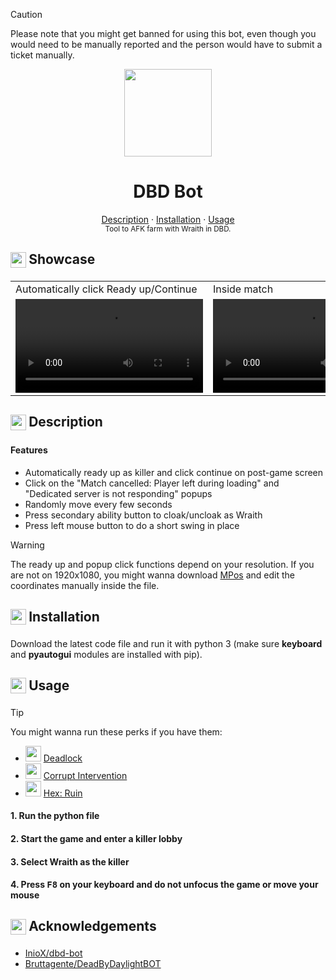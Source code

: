 > [!CAUTION]
> Please note that you might get banned for using this bot, even though you would need to be manually reported and the person would have to submit a ticket manually.

<div align="center">
     <img src="https://github.com/InioX/dbd-bot/assets/81521595/9343f1c9-5cb0-4c0d-a2d1-d6990a75b9af" width=140>
      <h1>DBD Bot</h1>
 </div>

<div align="center">
     <a href="#-------------------------description">Description</a>
    ·
    <a href="#-------------------------installation">Installation</a>
    ·
    <a href="#-------------------------usage">Usage</a>
</div>

 <div align="center">
  <sub>Tool to AFK farm with Wraith in DBD.
</div>

<h2>
     <sub>
          <img  src="https://github.com/InioX/dbd-bot/assets/81521595/1e94d4b9-ee99-4114-8876-2701fd996bb8"
           height="25"
           width="25">
     </sub>
     Showcase
</h2>


<table>
  <tr>
    <td></sup>Automatically click Ready up/Continue</td>
    <td></sup>Inside match</td>
  </tr>
  <tr>
    <td><video src="https://github.com/InioX/dbd-bot/assets/81521595/cba35c23-e17c-4737-9419-2b599a0cc9ac"></td>
    <td><video src="https://github.com/InioX/dbd-bot/assets/81521595/ad06976b-047e-4989-a938-8f345fceaee0"></td>
  </tr>
 </table>

<h2 class="description">
     <sub>
          <img  src="https://github.com/InioX/dbd-bot/assets/81521595/93588e28-2813-4038-9be5-8f91076df627"
           height="25"
           width="25">
     </sub>
     Description
</h2>

#### Features
- Automatically ready up as killer and click continue on post-game screen
- Click on the "Match cancelled: Player left during loading" and "Dedicated server is not responding" popups
- Randomly move every few seconds
- Press secondary ability button to cloak/uncloak as Wraith
- Press left mouse button to do a short swing in place

> [!WARNING]
> The ready up and popup click functions depend on your resolution. If you are not on 1920x1080, you might wanna download [MPos](https://sourceforge.net/projects/mpos/) and edit the coordinates manually inside the file.

<h2>
     <sub>
          <img  src="https://github.com/InioX/dbd-bot/assets/81521595/a016303f-3ec6-4e80-9e18-25ae49b5bcfb"
           height="25"
           width="25">
     </sub>
     Installation
</h2>

Download the latest code file and run it with python 3 (make sure <b>keyboard</b> and <b>pyautogui</b> modules are installed with pip).


<h2 class="usage">
     <sub>
          <img  src="https://github.com/InioX/dbd-bot/assets/81521595/6080c082-4011-4676-a632-ddfb715eb7c9"
           height="25"
           width="25">
     </sub>
     Usage
</h2>

> [!TIP]
> You might wanna run these perks if you have them:
> - <img src="https://static.wikia.nocookie.net/deadbydaylight_gamepedia_en/images/d/d3/IconPerks_deadlock.png/revision/latest?cb=20210819105650" width=25> [Deadlock](https://deadbydaylight.fandom.com/wiki/Deadlock)
> - <img src="https://static.wikia.nocookie.net/deadbydaylight_gamepedia_en/images/1/10/IconPerks_corruptIntervention.png/revision/latest?cb=20190306195826" width=25> [Corrupt Intervention](https://deadbydaylight.fandom.com/wiki/Corrupt_Intervention)
> - <img src="https://static.wikia.nocookie.net/deadbydaylight_gamepedia_en/images/a/a2/IconPerks_hexRuin.png/revision/latest?cb=20161209193143" width=25> [Hex: Ruin](https://deadbydaylight.fandom.com/wiki/Hex:_Ruin)

#### 1. Run the python file

#### 2. Start the game and enter a killer lobby

#### 3. Select Wraith as the killer

#### 4. Press <kbd>F8</kbd> on your keyboard and do not unfocus the game or move your mouse

<h2>
     <sub>
          <img  src="https://github.com/InioX/dbd-bot/assets/81521595/5f27f527-7c0a-49ee-82de-f0c160c41f6d"
           height="25"
           width="25">
     </sub>
     Acknowledgements
</h2>

- [InioX/dbd-bot](https://github.com/InioX/dbd-bot)
- [Bruttagente/DeadByDaylightBOT](https://github.com/Bruttagente/DeadByDaylightBOT)
